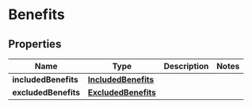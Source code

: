 # Benefits

## Properties
Name | Type | Description | Notes
------------ | ------------- | ------------- | -------------
**includedBenefits** | [**IncludedBenefits**](IncludedBenefits.md) |  | 
**excludedBenefits** | [**ExcludedBenefits**](ExcludedBenefits.md) |  | 
